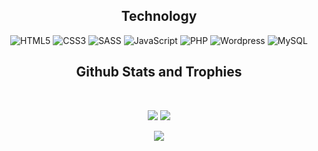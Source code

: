 <!-- ![Greetings Image](https://i.imgur.com/kR5XprB.png)

 <p align="center">
 <img src="https://badges.pufler.dev/visits/dominikgorczyca/dominikgorczyca?color=blue&style=for-the-badge">
 <img src="https://badges.pufler.dev/repos/dominikgorczyca?color=blue&style=for-the-badge"/>
 <img src="https://badges.pufler.dev/commits/yearly/dominikgorczyca?color=blue&style=for-the-badge"/>
 
  <img src="https://badges.pufler.dev/years/dominikgorczyca?color=blue&style=for-the-badge" /> 
</p>


<p align="center">
  Learning
</p> -->

<h2 align="center">Technology</h2>

<p align="center">
<img alt="HTML5" src="https://img.shields.io/badge/html5-%23E34F26.svg?style=for-the-badge&logo=html5&logoColor=white"/>
<img alt="CSS3" src="https://img.shields.io/badge/css3-%231572B6.svg?style=for-the-badge&logo=css3&logoColor=white"/>
<img alt="SASS" src="https://img.shields.io/badge/SASS-hotpink.svg?style=for-the-badge&logo=SASS&logoColor=white"/>
<img alt="JavaScript" src="https://img.shields.io/badge/javascript-%23323330.svg?style=for-the-badge&logo=javascript&logoColor=%23F7DF1E"/>
<img alt="PHP" src="https://img.shields.io/badge/php-%23777BB4.svg?style=for-the-badge&logo=php&logoColor=white"/>
<img alt="Wordpress" src="https://img.shields.io/badge/WordPress-%23117AC9.svg?style=for-the-badge&logo=WordPress&logoColor=white"/>
<img alt="MySQL" src="https://img.shields.io/badge/mysql-%2300f.svg?style=for-the-badge&logo=mysql&logoColor=white&color=507E9C"/>
  
</p>


<h2 align="center">
  Github Stats and Trophies 
</h2>
 
<br>

<p align = "center" >
  <img  src = "https://github-readme-stats.vercel.app/api?username=dominikgorczyca&show_icons=true&theme=react&line_height=27">
  <img src = "https://github-readme-stats.vercel.app/api/top-langs/?username=dominikgorczyca&langs_count=3&hide=ruby,dockerfile,shell,java,shaderlab,kotlin,hlsl&theme=react">
</p>


<p align="center">
  <img src="https://github-profile-trophy.vercel.app/?username=dominikgorczyca&theme=nord&column=6&row=1&margin-w=20">
</p>
